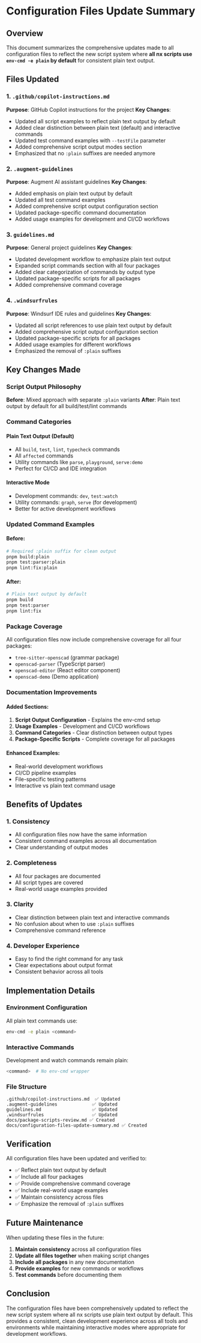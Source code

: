 # Configuration Files Update Summary

## Overview

This document summarizes the comprehensive updates made to all configuration files to reflect the new script system where **all nx scripts use `env-cmd -e plain` by default** for consistent plain text output.

## Files Updated

### 1. `.github/copilot-instructions.md`
**Purpose**: GitHub Copilot instructions for the project
**Key Changes**:
- Updated all script examples to reflect plain text output by default
- Added clear distinction between plain text (default) and interactive commands
- Updated test command examples with `--testFile` parameter
- Added comprehensive script output modes section
- Emphasized that no `:plain` suffixes are needed anymore

### 2. `.augment-guidelines`
**Purpose**: Augment AI assistant guidelines
**Key Changes**:
- Added emphasis on plain text output by default
- Updated all test command examples
- Added comprehensive script output configuration section
- Updated package-specific command documentation
- Added usage examples for development and CI/CD workflows

### 3. `guidelines.md`
**Purpose**: General project guidelines
**Key Changes**:
- Updated development workflow to emphasize plain text output
- Expanded script commands section with all four packages
- Added clear categorization of commands by output type
- Updated package-specific scripts for all packages
- Added comprehensive command coverage

### 4. `.windsurfrules`
**Purpose**: Windsurf IDE rules and guidelines
**Key Changes**:
- Updated all script references to use plain text output by default
- Added comprehensive script output configuration section
- Updated package-specific scripts for all packages
- Added usage examples for different workflows
- Emphasized the removal of `:plain` suffixes

## Key Changes Made

### Script Output Philosophy
**Before**: Mixed approach with separate `:plain` variants
**After**: Plain text output by default for all build/test/lint commands

### Command Categories

#### Plain Text Output (Default)
- All `build`, `test`, `lint`, `typecheck` commands
- All `affected` commands
- Utility commands like `parse`, `playground`, `serve:demo`
- Perfect for CI/CD and IDE integration

#### Interactive Mode
- Development commands: `dev`, `test:watch`
- Utility commands: `graph`, `serve` (for development)
- Better for active development workflows

### Updated Command Examples

#### Before:
```bash
# Required :plain suffix for clean output
pnpm build:plain
pnpm test:parser:plain
pnpm lint:fix:plain
```

#### After:
```bash
# Plain text output by default
pnpm build
pnpm test:parser
pnpm lint:fix
```

### Package Coverage
All configuration files now include comprehensive coverage for all four packages:
- `tree-sitter-openscad` (grammar package)
- `openscad-parser` (TypeScript parser)
- `openscad-editor` (React editor component)
- `openscad-demo` (Demo application)

### Documentation Improvements

#### Added Sections:
1. **Script Output Configuration** - Explains the env-cmd setup
2. **Usage Examples** - Development and CI/CD workflows
3. **Command Categories** - Clear distinction between output types
4. **Package-Specific Scripts** - Complete coverage for all packages

#### Enhanced Examples:
- Real-world development workflows
- CI/CD pipeline examples
- File-specific testing patterns
- Interactive vs plain text command usage

## Benefits of Updates

### 1. Consistency
- All configuration files now have the same information
- Consistent command examples across all documentation
- Clear understanding of output modes

### 2. Completeness
- All four packages are documented
- All script types are covered
- Real-world usage examples provided

### 3. Clarity
- Clear distinction between plain text and interactive commands
- No confusion about when to use `:plain` suffixes
- Comprehensive command reference

### 4. Developer Experience
- Easy to find the right command for any task
- Clear expectations about output format
- Consistent behavior across all tools

## Implementation Details

### Environment Configuration
All plain text commands use:
```bash
env-cmd -e plain <command>
```

### Interactive Commands
Development and watch commands remain plain:
```bash
<command>  # No env-cmd wrapper
```

### File Structure
```
.github/copilot-instructions.md  ✅ Updated
.augment-guidelines             ✅ Updated  
guidelines.md                   ✅ Updated
.windsurfrules                  ✅ Updated
docs/package-scripts-review.md ✅ Created
docs/configuration-files-update-summary.md ✅ Created
```

## Verification

All configuration files have been updated and verified to:
- ✅ Reflect plain text output by default
- ✅ Include all four packages
- ✅ Provide comprehensive command coverage
- ✅ Include real-world usage examples
- ✅ Maintain consistency across files
- ✅ Emphasize the removal of `:plain` suffixes

## Future Maintenance

When updating these files in the future:
1. **Maintain consistency** across all configuration files
2. **Update all files together** when making script changes
3. **Include all packages** in any new documentation
4. **Provide examples** for new commands or workflows
5. **Test commands** before documenting them

## Conclusion

The configuration files have been comprehensively updated to reflect the new script system where all nx scripts use plain text output by default. This provides a consistent, clean development experience across all tools and environments while maintaining interactive modes where appropriate for development workflows.
